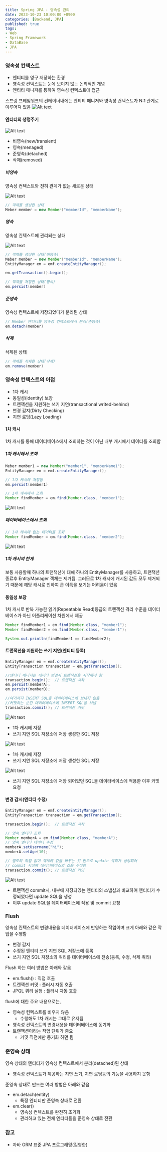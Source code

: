 ```yaml
---
title: Spring JPA - 영속성 관리
date: 2023-10-23 10:00:00 +0900
categories: [Backend, JPA]
published: true
tags:
- Web
- Spring Framework
- DataBase
- JPA
---
```


### 영속성 컨텍스트
  - 엔티티를 영구 저장하는 환경
  - 영속성 컨텍스트는 눈에 보이지 않는 논리적인 개녕
  - 엔티티 매니저를 통하여 영속성 컨텍스트에 접근

스프링 프레임워크의 컨테이너내에는 엔티티 매니저와 영속성 컨택스트가 N:1 관게로 이루어져 있음
![Alt text](/assets/posts/img/spring/spring_jpa_1/spring_jpa_01_00.png)

#### 엔티티의 생명주기
![Alt text](/assets/posts/img/spring/spring_jpa_1/spring_jpa_01_01.png)
  - 비영속(new/transient)
  - 영속(menaged)
  - 준영속(detached)
  - 삭제(removed)

##### 비영속
영속성 컨텍스트와 전혀 관계가 없는 새로운 상태

![Alt text](/assets/posts/img/spring/spring_jpa_1/spring_jpa_01_02.png)

```java
// 객체를 생성한 상태
Meber member = new Member("memberId", "memberName");
```

##### 영속
영속성 컨텍스트에 관리되는 상태

![Alt text](/assets/posts/img/spring/spring_jpa_1/spring_jpa_01_03.png)

```java
// 객체를 생성한 상태(비영속)
Meber member = new Member("memberId", "memberName");
EntityManager em = emf.createEntityManager();

em.getTransaction().begin();

// 객체를 저장한 상태(영속)
em.persist(member)
```

##### 준영속
영속성 컨텍스트에 저장되었다가 분리된 상태

```java
// Member 엔티티를 영속성 컨텍스트에서 분리(준영속)
em.detach(member)
```

##### 삭제
삭제된 상태

```java
// 객체를 삭제한 상태(삭제)
em.remove(member)
```

### 영속성 컨텍스트의 이점
  - 1차 캐시
  - 동일성(identity) 보장
  - 트랜잭션을 지원하는 쓰기 지연(transactional writed-behind)
  - 변경 감지(Dirty Checking)
  - 지연 로딩(Lazy Loading)

#### 1차 캐시
1차 캐시를 통해 데이터베이스에서 조회하는 것이 아닌 내부 캐시에서 데이터를 조회함

##### 1차 캐시에서 조회
```java
Meber member1 = new Member("member1", "memberName1");
EntityManager em = emf.createEntityManager();

// 1차 캐시에 저장됨
em.persist(member1)

// 1차 캐시에서 조회
Member findMember = em.find(Member.class, "member1");
```

![Alt text](/assets/posts/img/spring/spring_jpa_1/spring_jpa_01_04.png)



##### 데이터베이스에서 조회
```java
// 1차 캐시에 없는 데이터를 조회
Member findMember = em.find(Member.class, "member2");
```
![Alt text](/assets/posts/img/spring/spring_jpa_1/spring_jpa_01_05.png)

##### 1차 캐시의 한계
보통 사용할때 하나의 트랜잭션에 대해 하나의 EntityManager를 사용하고, 트랜잭션 종료후 EntityManager 객체는 제거됨.
그러므로 1차 캐시에 캐시된 값도 모두 제거되기 때문에 해당 캐시로 인하여 큰 이득을 보기는 어려움이 있음

#### 동일성 보장
1차 캐시로 반복 가능한 읽기(Repeatable Read)등급의 트랜잭션 격리 수준을 데이터베이스가 아닌 어플리케이션 차원에서 제공

```java
Member findMember1 = em.find(Member.class, "member1");
Member findMember2 = em.find(Member.class, "member1");

System.out.println(findMember1 == findMember2);
```

#### 트랜잭션을 지원하는 쓰기 지연(엔티티 등록)
```java
EntityManager em = emf.createEntityManager();
EntityTransaction transaction = em.getTransaction();

//엔티티 매니저는 데이터 변경시 트랜잭션을 시작해야 함
transaction.begin();  // 트랜잭션 시작
em.persist(memberA);
em.persist(memberB);

//여기까지 INSERT SQL을 데이터베이스에 보내지 않음
//커밋하는 순간 데이터베이스에 INSERT SQL을 보냄
transaction.commit(); // 트랜잭션 커밋
```

![Alt text](/assets/posts/img/spring/spring_jpa_1/spring_jpa_01_06.png)
  - 1차 캐시에 저장
  - 쓰기 지연 SQL 저장소에 저장 생성한 SQL 저장

![Alt text](/assets/posts/img/spring/spring_jpa_1/spring_jpa_01_07.png)
  - 1차 캐시에 저장
  - 쓰기 지연 SQL 저장소에 저장 생성한 SQL 저장

![Alt text](/assets/posts/img/spring/spring_jpa_1/spring_jpa_01_08.png)
  - 쓰기 지연 SQL 저장소에 저장 되어있던 SQL을 데이터베이스에 적용한 이후 커밋요청

#### 변경 감시(엔티티 수정)
```java
EntityManager em = emf.createEntityManager();
EntityTransaction transaction = em.getTransaction();

transaction.begin();  // 트랜잭션 시작

// 영속 엔티티 조회
Member memberA = em.find(Member.class, "memberA");
// 영속 엔티티 데이터 수정
memberA.setUsername("hi");
memberA.setAge(10);

// 별도의 작업 없이 객체에 값을 바꾸는 것 만으로 update 쿼리가 생성되어
// commit 시점에 데이터베이스의 값을 수정함
transaction.commit(); // 트랜잭션 커밋
```

![Alt text](/assets/posts/img/spring/spring_jpa_1/spring_jpa_01_09.png)
  - 트랜잭션 commit시, 내부에 저장되있는 엔티티의 스냅샵과 비교하여 엔티티가 수정되었다면 update SQL을 생성
  - 이후 update SQL을 데이터베이스에 적용 및 commit 요청

### Flush
영속성 컨텍스트의 변경내용을 데이터베이스에 반영하는 작업이며 크게 아래와 같은 작업을 수행함
  - 변경 감지 
  - 수정된 엔티티 쓰기 지연 SQL 저장소에 등록 
  - 쓰기 지연 SQL 저장소의 쿼리를 데이터베이스에 전송(등록, 수정, 삭제 쿼리)

Flush 하는 여러 방법은 아래와 같음
  - em.flush() : 직접 호출 
  - 트랜잭션 커밋 : 플러시 자동 호출 
  - JPQL 쿼리 실행 : 플러시 자동 호출

flush에 대한 주요 내용으로는,
  - 영속성 컨텍스트를 비우지 않음
    - 수행해도 1차 캐시는 그대로 유지됨
  - 영속성 컨텍스트의 변경내용을 데이터베이스에 동기화
  - 트랜잭션이라는 작업 단위가 중요
    - 커밋 직전에만 동기화 하면 됨

### 준영속 상태
영속 상태의 엔티티가 영속성 컨텍스트에서 분리(detached)된 상태
  - 영속성 컨텍스트가 제공하는 지연 쓰기, 지연 로딩등의 기능을 사용하지 못함

준영속 상태로 만드는 여러 방법은 아래와 같음
  - em.detach(entity)
    - 특정 엔티티만 준영속 상태로 전환
  - em.clear()
    - 영속성 컨텍스트를 완전히 초기화
    - 관리하고 있는 전체 엔티티들을 준영속 상태로 전환

### 참고
 - 자바 ORM 표준 JPA 프로그래밍(김영한)
